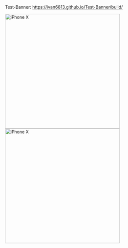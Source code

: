 Test-Banner: https://ivan6813.github.io/Test-Banner/build/

<img width="375" alt="iPhone X" src="https://user-images.githubusercontent.com/79784960/138470228-4e086e5f-016b-497c-8191-73364144257d.png"> <img width="375" alt="iPhone X" src="https://user-images.githubusercontent.com/79784960/138470273-027787b0-9cd2-4f2d-92b2-28a0e3ff91fc.png">
